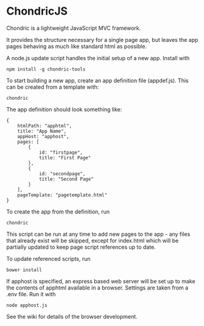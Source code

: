 ChondricJS
==========

Chondric is a lightweight JavaScript MVC framework.

It provides the structure necessary for a single page app, but leaves the app pages behaving as much like standard html as possible.

A node.js update script handles the initial setup of a new app. Install with

    npm install -g chondric-tools

To start building a new app, create an app definition file (appdef.js). This can be created from a template with:

    chondric

The app definition should look something like:

    {
        htmlPath: "apphtml",
        title: "App Name",
        appHost: "apphost",
        pages: [
            {
                id: "firstpage",
                title: "First Page"
            },
            {
                id: "secondpage",
                title: "Second Page"
            }
        ],
        pageTemplate: "pagetemplate.html"
    }



To create the app from the definition, run

    chondric

This script can be run at any time to add new pages to the app - any files that already exist will be skipped, except for index.html which will be partially updated to keep page script references up to date.

To update referenced scripts, run

    bower install

If apphost is specified, an express based web server will be set up to make the contents of apphtml available in a browser. Settings are taken from a .env file. Run it with

    node apphost.js

See the wiki for details of the browser development.